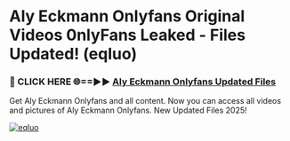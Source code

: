 # Aly Eckmann Onlyfans Original Videos 0nlyFans Leaked - Files Updated! (eqluo)

<h3>🔴 CLICK HERE 🌐==►► <a href="https://tinyurl.com/2m67pmp6" rel="nofollow">Aly Eckmann Onlyfans Updated Files</a></h3>

Get Aly Eckmann Onlyfans and all content. Now you can access all videos and pictures of Aly Eckmann Onlyfans. New Updated Files 2025!

[![eqluo](https://i.imgur.com/H4QAA4z.gif)](https://tinyurl.com/2m67pmp6)